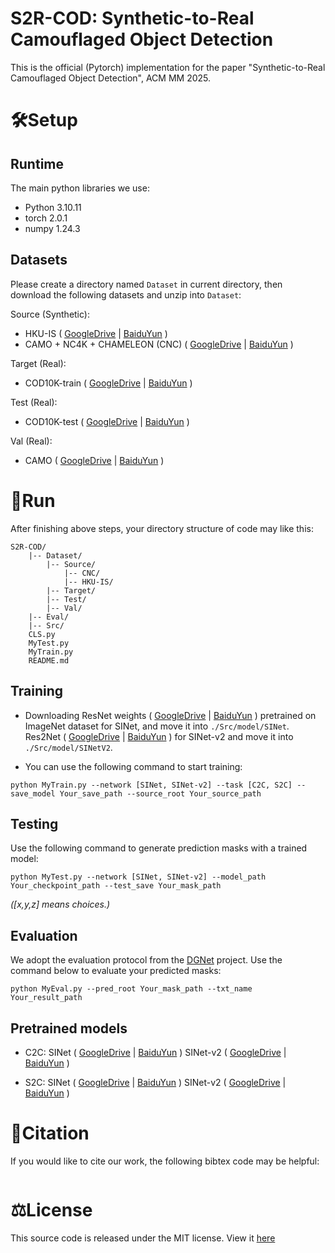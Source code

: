 # S2R-COD: Synthetic-to-Real Camouflaged Object Detection
This is the official (Pytorch) implementation for the paper "Synthetic-to-Real Camouflaged Object Detection", ACM MM 2025.


# 🛠️Setup
## Runtime

The main python libraries we use:
- Python 3.10.11
- torch 2.0.1
- numpy 1.24.3

## Datasets
Please create a directory named `Dataset` in current directory, then download the following datasets and unzip into `Dataset`:


Source (Synthetic):
- HKU-IS ( [GoogleDrive](https://drive.google.com/file/d/10fyub8eQ4QKnpW_tK9zWyMiWept-ZO0m/view?usp=drive_link) | [BaiduYun](https://pan.baidu.com/s/1SKs1yCjCNsW2q__S58pRKg?pwd=ed3r) )
- CAMO + NC4K + CHAMELEON (CNC) ( [GoogleDrive](https://drive.google.com/file/d/1ZqBaxC72LLqBQHpQ3DyfHR7rePy6UFsx/view?usp=drive_link) | [BaiduYun](https://pan.baidu.com/s/1jmJLqEso8T56mZWTmxbYrA?pwd=xwvg) )

Target (Real):
- COD10K-train ( [GoogleDrive](https://drive.google.com/file/d/1KCyif8Pe5MrmBxxdj5Dp-zo8jZAaKVoK/view?usp=drive_link) | [BaiduYun](https://pan.baidu.com/s/1xTm3Q5kPoaP2rEdHe95cwA?pwd=xgbb) )

Test (Real): 
- COD10K-test ( [GoogleDrive](https://drive.google.com/file/d/128sXPCAfRgFPXOqv3-uY6WPGLMfF27Fh/view?usp=drive_link) | [BaiduYun](https://pan.baidu.com/s/1I7leLjvsXaU_kET9m-7Vuw?pwd=pq73) )

Val (Real):
- CAMO ( [GoogleDrive](https://drive.google.com/file/d/183R3IviOU6KlycQCx12kp6IGJXWoP-_9/view?usp=drive_link) | [BaiduYun](https://pan.baidu.com/s/1z-lynX0feInM_ISVC3sZPg?pwd=hd6u) )

# 🎢Run
After finishing above steps, your directory structure of code may like this:
```text
S2R-COD/
    |-- Dataset/
        |-- Source/
            |-- CNC/
            |-- HKU-IS/
        |-- Target/
        |-- Test/
        |-- Val/
    |-- Eval/
    |-- Src/
    CLS.py
    MyTest.py
    MyTrain.py
    README.md
```

## Training

- Downloading ResNet weights ( [GoogleDrive](https://drive.google.com/file/d/1At5pec341s0ZAj_ihFaxDjwrPDDnroBH/view?usp=drive_link) | [BaiduYun](https://pan.baidu.com/s/1-KhUqImRCCpxcUsWpJul5w?pwd=bds9) ) pretrained on ImageNet dataset for SINet, and move it into `./Src/model/SINet`. Res2Net ( [GoogleDrive](https://drive.google.com/file/d/1tyryURHR3lNLVJ1Dv1m_7scoi92jHgl6/view?usp=drive_link) | [BaiduYun](https://pan.baidu.com/s/18EL_DPhcjEfSilLrwmswLA?pwd=vqiy) ) for SINet-v2 and move it into `./Src/model/SINetV2`.

- You can use the following command to start training:
```text
python MyTrain.py --network [SINet, SINet-v2] --task [C2C, S2C] --save_model Your_save_path --source_root Your_source_path
```

## Testing
Use the following command to generate prediction masks with a trained model:
```text
python MyTest.py --network [SINet, SINet-v2] --model_path Your_checkpoint_path --test_save Your_mask_path
```
*(\[x,y,z] means choices.)*

## Evaluation
We adopt the evaluation protocol from the [DGNet](https://github.com/GewelsJI/DGNet/tree/main) project. Use the command below to evaluate your predicted masks:
```text
python MyEval.py --pred_root Your_mask_path --txt_name Your_result_path
```

## Pretrained models
- C2C: SINet ( [GoogleDrive](https://drive.google.com/file/d/1VPKWkZ4_sGGvxbiwt_FnORuBSHetXLVh/view?usp=drive_link) | [BaiduYun](https://pan.baidu.com/s/1wtEenwid6uokJUKSy0_CHA?pwd=hhq5) ) SINet-v2 ( [GoogleDrive](https://drive.google.com/file/d/1XxU-SO677lUTohp3nE_ajJHaZM2zCk9D/view?usp=drive_link) | [BaiduYun](https://pan.baidu.com/s/173LkvOLA1k94r3zUHE81ew?pwd=cp62) )

- S2C: SINet ( [GoogleDrive](https://drive.google.com/file/d/1G5JREw1YprqWl2f4p3QiVDNBIYzryT0b/view?usp=drive_link) | [BaiduYun](https://pan.baidu.com/s/17mQCcZhYUXjWuou3UhtzCw?pwd=rjtq) ) SINet-v2 ( [GoogleDrive](https://drive.google.com/file/d/1lmR8Q-aE1emvBHYdrPhkFnW3vTX83WET/view?usp=drive_link) | [BaiduYun](https://pan.baidu.com/s/1TQhET1-N15PLwIIRe1kroA?pwd=nurb) )

# 📌Citation
If you would like to cite our work, the following bibtex code may be helpful:
```text

```

# ⚖️License
This source code is released under the MIT license. View it [here](LICENSE)